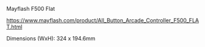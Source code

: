 Mayflash F500 Flat

https://www.mayflash.com/product/All_Button_Arcade_Controller_F500_FLAT.html

Dimensions (WxH):
324 x 194.6mm